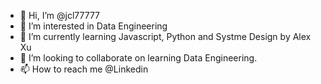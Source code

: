 - 👋 Hi, I’m @jcl77777
- 👀 I’m interested in Data Engineering
- 🌱 I’m currently learning Javascript, Python and Systme Design by Alex Xu
- 💞️ I’m looking to collaborate on learning Data Engineering.
- 📫 How to reach me @Linkedin

<!---
jcl77777/jcl77777 is a ✨ special ✨ repository because its `README.md` (this file) appears on your GitHub profile.
You can click the Preview link to take a look at your changes.
--->
